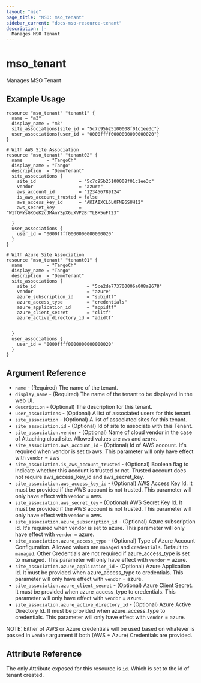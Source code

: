 ```yaml
---
layout: "mso"
page_title: "MSO: mso_tenant"
sidebar_current: "docs-mso-resource-tenant"
description: |-
  Manages MSO Tenant
---
```


# mso_tenant #

Manages MSO Tenant

## Example Usage ##

```hcl
resource "mso_tenant" "tenant1" {
  name = "m3"
  display_name = "m3"
  site_associations{site_id = "5c7c95b25100008f01c1ee3c"}
  user_associations{user_id = "0000ffff0000000000000020"}
}

# With AWS Site Association
resource "mso_tenant" "tenant02" {
  name         = "TangoCh"
  display_name = "Tango"
  description  = "DemoTenant"
  site_associations {
    site_id                = "5c7c95b25100008f01c1ee3c"
    vendor                 = "azure"
    aws_account_id         = "123456789124"
    is_aws_account_trusted = false
    aws_access_key_id      = "AKIAIXCL6LOFME6SUH12"
    aws_secret_key         = "W1fQMYsGKOeK2cJMAnYSpX6uXVP2BrYL8+5uFt23"

  }
  user_associations {
    user_id = "0000ffff0000000000000020"
  }
}

# With Azure Site Association
resource "mso_tenant" "tenant01" {
  name         = "TangoCh"
  display_name = "Tango"
  description  = "DemoTenant"
  site_associations {
    site_id                   = "5ce2de773700006a008a2678"
    vendor                    = "azure"
    azure_subscription_id     = "subidtf"
    azure_access_type         = "credentials"
    azure_application_id      = "appidtf"
    azure_client_secret       = "clitf"
    azure_active_directory_id = "adidtf"


  }
  user_associations {
    user_id = "0000ffff0000000000000020"
  }
}

```

## Argument Reference ##

* `name` - (Required) The name of the tenant.
* `display_name` - (Required) The name of the tenant to be displayed in the web UI.
* `description` - (Optional) The description for this tenant.
* `user_associations` - (Optional) A list of associated users for this tenant.
* `site_association` - (Optional) A list of associated sites for this tenant.
* `site_association.id` - (Optional) Id of site to associate with this Tenant.
* `site_association.vendor` - (Optional) Name of cloud vendor in the case of Attaching cloud site. Allowed values are `aws` and `azure`.
* `site_association.aws_account_id` - (Optional) Id of AWS account. It's required when vendor is set to aws. This parameter will only have effect with `vendor` = aws
* `site_association.is_aws_account_trusted` - (Optional) Boolean flag to indicate whether this account is trusted or not. Trusted account does not require aws_access_key_id and aws_secret_key.
* `site_association.aws_access_key_id` - (Optional) AWS Access Key Id. It must be provided if the AWS account is not trusted. This parameter will only have effect with `vendor` = aws.
* `site_association.aws_secret_key` - (Optional) AWS Secret Key Id. It must be provided if the AWS account is not trusted. This parameter will only have effect with `vendor` = aws.
* `site_association.azure_subscription_id` - (Optional) Azure subscription id. It's required when vendor is set to azure. This parameter will only have effect with `vendor` = azure.
* `site_association.azure_access_type` - (Optional) Type of Azure Account Configuration. Allowed values are `managed` and `credentials`. Default to `managed`. Other Credentials are not required if azure_access_type is set to managed. This parameter will only have effect with `vendor` = azure.
* `site_association.azure_application_id` - (Optional) Azure Application Id. It must be provided when azure_access_type to credentials. This parameter will only have effect with `vendor` = azure.
* `site_association.azure_client_secret` - (Optional) Azure Client Secret. It must be provided when azure_access_type to credentials. This parameter will only have effect with `vendor` = azure.
* `site_association.azure_active_directory_id` - (Optional) Azure Active Directory Id. It must be provided when azure_access_type to credentials. This parameter will only have effect with `vendor` = azure.

NOTE: Either of AWS or Azure credentials will be used based on whatever is passed in `vendor` argument if both (AWS + Azure) Credentials are provided.

## Attribute Reference ##

The only Attribute exposed for this resource is `id`. Which is set to the id of tenant created.
